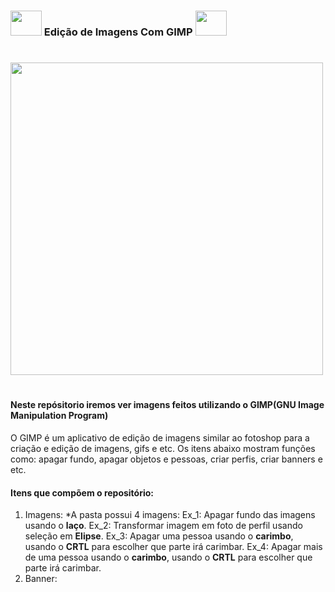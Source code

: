 ### <img width="50px" height="40px"  src="https://upload.wikimedia.org/wikipedia/commons/4/45/The_GIMP_icon_-_gnome.svg" /> Edição de Imagens Com GIMP <img width="50px" height="40px" src="https://upload.wikimedia.org/wikipedia/commons/4/45/The_GIMP_icon_-_gnome.svg" /> ###

#

<img allign="center" width="500px" src="https://www.proglobalbusinesssolutions.com/wp-content/uploads/2018/06/animate-logos-bg.gif" />
 
#
 
#### Neste repósitorio iremos ver imagens feitos utilizando o GIMP(GNU Image Manipulation Program) ####
O GIMP é um aplicativo de edição de imagens similar ao fotoshop para a criação e edição de imagens, gifs e etc.
Os itens abaixo mostram funções como: apagar fundo, apagar objetos e pessoas, criar perfis, criar banners e etc.

#### Itens que compõem o repositório:

1. Imagens:
   *A pasta possui 4 imagens:
     Ex_1: Apagar fundo das imagens usando o **laço**.
     Ex_2: Transformar imagem em foto de perfil usando seleção em **Elipse**.
     Ex_3: Apagar uma pessoa usando o **carimbo**, usando o **CRTL** para escolher que parte irá carimbar.
     Ex_4: Apagar mais de uma pessoa usando o **carimbo**, usando o **CRTL** para escolher que parte irá carimbar.
2. Banner:
